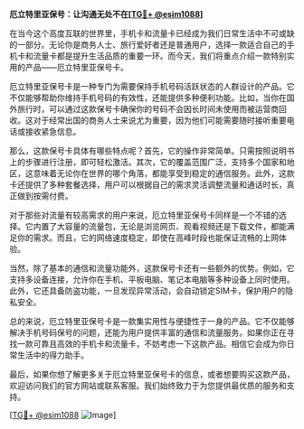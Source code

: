 **厄立特里亚保号：让沟通无处不在[[TG💪+ @esim1088](https://t.me/s/esim1088)]**

在当今这个高度互联的世界里，手机卡和流量卡已经成为我们日常生活中不可或缺的一部分。无论你是商务人士、旅行爱好者还是普通用户，选择一款适合自己的手机卡和流量卡都是提升生活品质的重要一环。而今天，我们将重点介绍一款特别实用的产品——厄立特里亚保号卡。

厄立特里亚保号卡是一种专门为需要保持手机号码活跃状态的人群设计的产品。它不仅能够帮助你维持手机号码的有效性，还能提供多种便利功能。比如，当你在国外旅行时，可以通过这款保号卡确保你的号码不会因长时间未使用而被运营商回收。这对于经常出国的商务人士来说尤为重要，因为他们可能需要随时接听重要电话或接收紧急信息。

那么，这款保号卡具体有哪些特点呢？首先，它的操作非常简单。只需按照说明书上的步骤进行注册，即可轻松激活。其次，它的覆盖范围广泛，支持多个国家和地区，这意味着无论你在世界的哪个角落，都能享受到稳定的通信服务。此外，这款卡还提供了多种套餐选择，用户可以根据自己的需求灵活调整流量和通话时长，真正做到按需付费。

对于那些对流量有较高需求的用户来说，厄立特里亚保号卡同样是一个不错的选择。它内置了大容量的流量包，无论是浏览网页、观看视频还是下载文件，都能满足你的需求。而且，它的网络速度稳定，即使在高峰时段也能保证流畅的上网体验。

当然，除了基本的通信和流量功能外，这款保号卡还有一些额外的优势。例如，它支持多设备连接，允许你在手机、平板电脑、笔记本电脑等多种设备上同时使用。此外，它还具备防盗功能，一旦发现异常活动，会自动锁定SIM卡，保护用户的隐私安全。

总的来说，厄立特里亚保号卡是一款集实用性与便捷性于一身的产品。它不仅能够解决手机号码保号的问题，还能为用户提供丰富的通信和流量服务。如果你正在寻找一款可靠且高效的手机卡和流量卡，不妨考虑一下这款产品。相信它会成为你日常生活中的得力助手。

最后，如果你想了解更多关于厄立特里亚保号卡的信息，或者想要购买这款产品，欢迎访问我们的官方网站或联系客服。我们始终致力于为您提供最优质的服务和支持。

[[TG💪+ @esim1088](https://t.me/s/esim1088) ![Image](https://i.postimg.cc/4NQfJmqS/Snipaste-2025-05-13-00-14-12.png)]